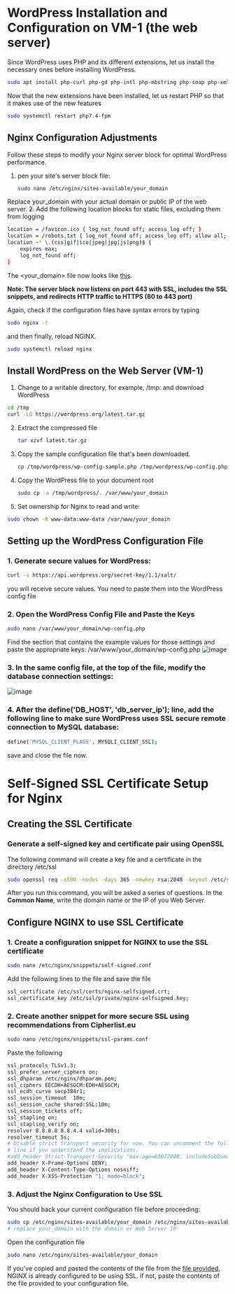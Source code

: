 # WordPress Installation and Configuration on VM-1 (the web server)
 Since WordPress uses PHP and its different extensions, let us install the necessary ones before installing WordPress.

```bash
sudo apt install php-curl php-gd php-intl php-mbstring php-soap php-xml php-xmlrpc php-zip
```
Now that the new extensions have been installed, let us restart PHP so that it makes use of the new features
```bash
sudo systemctl restart php7.4-fpm
```

## Nginx Configuration Adjustments
Follow these steps to modify your Nginx server block for optimal WordPress performance.
1. pen your site's server block file:
   ```bash
   sudo nano /etc/nginx/sites-available/your_domain
   ```
Replace your_domain with your actual domain or public IP of the web server.
2. Add the following location blocks for static files, excluding them from logging
```bash
location = /favicon.ico { log_not_found off; access_log off; }
location = /robots.txt { log_not_found off; access_log off; allow all; }
location ~* \.(css|gif|ico|jpeg|jpg|js|png)$ {
    expires max;
    log_not_found off;
}
```
The <your_domain> file now looks like [this](https://github.com/samishafique786/CloudWordPressDeployment/blob/main/VM-1%20Files/128.214.253.37).

**Note: The server block now listens on port 443 with SSL, includes the SSL snippets, and redirects HTTP traffic to HTTPS (80 to 443 port)**

Again, check if the configuration files have syntax errors by typing
```bash
sudo nginx -t
```
and then finally, reload NGINX.
```bash
sudo systemctl reload nginx
```

## Install WordPress on the Web Server (VM-1)
1. Change to a writable directory, for example, /tmp: and download WordPress
```bash
cd /tmp
curl -LO https://wordpress.org/latest.tar.gz
```
2. Extract the compressed file
   ```bash
   tar xzvf latest.tar.gz
   ```
3. Copy the sample configuration file that's been downloaded.
   ```bash
   cp /tmp/wordpress/wp-config-sample.php /tmp/wordpress/wp-config.php
   ```
4. Copy the WordPress file to your document root
   ```bash
   sudo cp -a /tmp/wordpress/. /var/www/your_domain
   ```
5. Set ownership for Nginx to read and write:
```bash
sudo chown -R www-data:www-data /var/www/your_domain
```

## Setting up the WordPress Configuration File

### 1. Generate secure values for WordPress:
```bash
curl -s https://api.wordpress.org/secret-key/1.1/salt/
```
you will receive secure values. You need to paste them into the WordPress config file

### 2. Open the WordPress Config File and Paste the Keys
```bash
sudo nano /var/www/your_domain/wp-config.php
```
Find the section that contains the example values for those settings and paste the appropriate keys:
/var/www/your_domain/wp-config.php
![image](https://github.com/samishafique786/CloudWordPressDeployment/assets/108603607/984d73aa-779d-47c9-b713-3f8bc0b2bf9e)

### 3. In the same config file, at the top of the file, modify the database connection settings:
 ![image](https://github.com/samishafique786/CloudWordPressDeployment/assets/108603607/56204419-926b-453e-8985-eec4e830f6cb)
### 4. After the **define('DB_HOST', 'db_server_ip');** line, add the following line to make sure WordPress uses SSL secure remote connection to MySQL database:
   ```bash
   define('MYSQL_CLIENT_FLAGS', MYSQLI_CLIENT_SSL);
   ```
save and close the file now.


# Self-Signed SSL Certificate Setup for Nginx 
## Creating the SSL Certificate

### Generate a self-signed key and certificate pair using OpenSSL
The following command will create a key file and a certificate in the directory /etc/ssl 

```bash
sudo openssl req -x509 -nodes -days 365 -newkey rsa:2048 -keyout /etc/ssl/private/nginx-selfsigned.key -out /etc/ssl/certs/nginx-selfsigned.crt
```
After you run this command, you will be asked a series of questions. In the **Common Name**, write the domain name or the IP of you Web Server.

## Configure NGINX to use SSL Certificate
### 1. Create a configuration snippet for NGINX to use the SSL certificate
   ```bash
   sudo nano /etc/nginx/snippets/self-signed.conf
   ```
   Add the following lines to the file and save the file
   ```bash
   ssl_certificate /etc/ssl/certs/nginx-selfsigned.crt;
   ssl_certificate_key /etc/ssl/private/nginx-selfsigned.key;
   ```
### 2. Create another snippet for more secure SSL using recommendations from Cipherlist.eu
   ```bash
   sudo nano /etc/nginx/snippets/ssl-params.conf
   ```
   Paste the following
   ```bash
   ssl_protocols TLSv1.3;
   ssl_prefer_server_ciphers on;
   ssl_dhparam /etc/nginx/dhparam.pem; 
   ssl_ciphers EECDH+AESGCM:EDH+AESGCM;
   ssl_ecdh_curve secp384r1;
   ssl_session_timeout  10m;
   ssl_session_cache shared:SSL:10m;
   ssl_session_tickets off;
   ssl_stapling on;
   ssl_stapling_verify on;
   resolver 8.8.8.8 8.8.4.4 valid=300s;
   resolver_timeout 5s;
   # Disable strict transport security for now. You can uncomment the following
   # line if you understand the implications.
   #add_header Strict-Transport-Security "max-age=63072000; includeSubDomains; preload";
   add_header X-Frame-Options DENY;
   add_header X-Content-Type-Options nosniff;
   add_header X-XSS-Protection "1; mode=block";
   ```
### 3. Adjust the Nginx Configuration to Use SSL
You should back your current configuration file before proceeding:
```bash
sudo cp /etc/nginx/sites-available/your_domain /etc/nginx/sites-available/your_domain.bak
# replace your_domain with the domain or Web Server IP
```
Open the configuration file
```bash
sudo nano /etc/nginx/sites-available/your_domain
```
If you've copied and pasted the contents of the file from the [file provided](https://github.com/samishafique786/CloudWordPressDeployment/blob/main/VM-1%20Files/your_domain), NGINX is already configured to be using SSL. if not, paste the contents of the file provided to your configuration file. 
